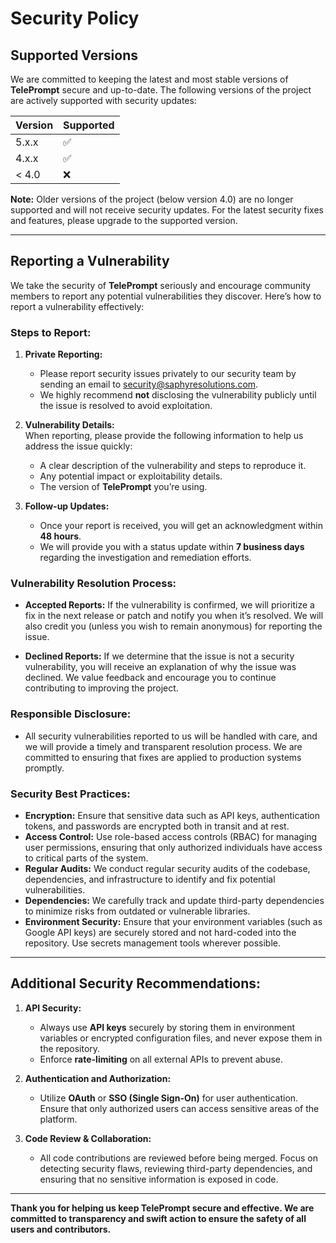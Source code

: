 # **Security Policy**

## **Supported Versions**
We are committed to keeping the latest and most stable versions of **TelePrompt** secure and up-to-date. The following versions of the project are actively supported with security updates:

| Version   | Supported          |
| --------- | ------------------ |
| 5.x.x     | :white_check_mark: |
| 4.x.x     | :white_check_mark: |
| < 4.0     | :x:                |

**Note:** Older versions of the project (below version 4.0) are no longer supported and will not receive security updates. For the latest security fixes and features, please upgrade to the supported version.

---

## **Reporting a Vulnerability**
We take the security of **TelePrompt** seriously and encourage community members to report any potential vulnerabilities they discover. Here’s how to report a vulnerability effectively:

### **Steps to Report:**

1. **Private Reporting:**  
   - Please report security issues privately to our security team by sending an email to [security@saphyresolutions.com](mailto:security@saphyresolutions.com).  
   - We highly recommend **not** disclosing the vulnerability publicly until the issue is resolved to avoid exploitation.

2. **Vulnerability Details:**  
   When reporting, please provide the following information to help us address the issue quickly:
   - A clear description of the vulnerability and steps to reproduce it.
   - Any potential impact or exploitability details.
   - The version of **TelePrompt** you’re using.

3. **Follow-up Updates:**  
   - Once your report is received, you will get an acknowledgment within **48 hours**.
   - We will provide you with a status update within **7 business days** regarding the investigation and remediation efforts.

### **Vulnerability Resolution Process:**
- **Accepted Reports:** If the vulnerability is confirmed, we will prioritize a fix in the next release or patch and notify you when it’s resolved. We will also credit you (unless you wish to remain anonymous) for reporting the issue.
  
- **Declined Reports:** If we determine that the issue is not a security vulnerability, you will receive an explanation of why the issue was declined. We value feedback and encourage you to continue contributing to improving the project.

### **Responsible Disclosure:**
- All security vulnerabilities reported to us will be handled with care, and we will provide a timely and transparent resolution process. We are committed to ensuring that fixes are applied to production systems promptly.
  
### **Security Best Practices:**
- **Encryption:** Ensure that sensitive data such as API keys, authentication tokens, and passwords are encrypted both in transit and at rest.
- **Access Control:** Use role-based access controls (RBAC) for managing user permissions, ensuring that only authorized individuals have access to critical parts of the system.
- **Regular Audits:** We conduct regular security audits of the codebase, dependencies, and infrastructure to identify and fix potential vulnerabilities.
- **Dependencies:** We carefully track and update third-party dependencies to minimize risks from outdated or vulnerable libraries.
- **Environment Security:** Ensure that your environment variables (such as Google API keys) are securely stored and not hard-coded into the repository. Use secrets management tools wherever possible.

---

## **Additional Security Recommendations:**

1. **API Security:**  
   - Always use **API keys** securely by storing them in environment variables or encrypted configuration files, and never expose them in the repository.
   - Enforce **rate-limiting** on all external APIs to prevent abuse.

2. **Authentication and Authorization:**  
   - Utilize **OAuth** or **SSO (Single Sign-On)** for user authentication. Ensure that only authorized users can access sensitive areas of the platform.
  
3. **Code Review & Collaboration:**  
   - All code contributions are reviewed before being merged. Focus on detecting security flaws, reviewing third-party dependencies, and ensuring that no sensitive information is exposed in code.

---

**Thank you for helping us keep TelePrompt secure and effective. We are committed to transparency and swift action to ensure the safety of all users and contributors.**
